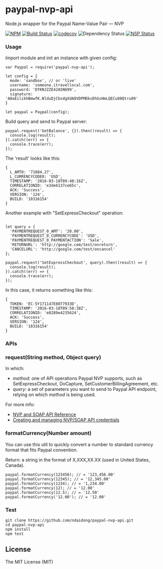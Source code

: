 # paypal-nvp-api
Node.js wrapper for the Paypal Name-Value Pair — NVP

[![NPM](https://badge.fury.io/js/paypal-nvp-api.svg)](https://badge.fury.io/js/paypal-nvp-api)
[![Build Status](https://travis-ci.org/ndaidong/paypal-nvp-api.svg?branch=master)](https://travis-ci.org/ndaidong/paypal-nvp-api)
[![codecov](https://codecov.io/gh/ndaidong/paypal-nvp-api/branch/master/graph/badge.svg)](https://codecov.io/gh/ndaidong/paypal-nvp-api)
![Dependency Status](https://david-dm.org/ndaidong/paypal-nvp-api.svg)
[![NSP Status](https://nodesecurity.io/orgs/techpush/projects/b6471f27-370b-4f79-badd-75cd5401d826/badge)](https://nodesecurity.io/orgs/techpush/projects/b6471f27-370b-4f79-badd-75cd5401d826)


### Usage

Import module and init an instance with given config:

```
var Paypal = require('paypal-nvp-api');

let config = {
  mode: 'sandbox', // or 'live'
  username: 'someone.itravellocal.com',
  password: 'DYKNJZZE42ASN699',
  signature: 'A0aEilikhBmwfK.NlduDjCbsdgXdA8VDPMDksDhGsHmLQECu80Qtru09'
}

let paypal = Paypal(config);
```

Build query and send to Paypal server:

```
paypal.request('GetBalance', {}).then((result) => {
  console.log(result);
}).catch((err) => {
  console.trace(err);
});
```

The 'result' looks like this:

```
{
  L_AMT0: '71084.27',
  L_CURRENCYCODE0: 'USD',
  TIMESTAMP: '2016-03-18T09:48:16Z',
  CORRELATIONID: 'e3de6137ce65c',
  ACK: 'Success',
  VERSION: '124',
  BUILD: '18316154'
}
```

Another example with "SetExpressCheckout" operation:

```

let query = {
  'PAYMENTREQUEST_0_AMT': '20.00',
  'PAYMENTREQUEST_0_CURRENCYCODE': 'USD',
  'PAYMENTREQUEST_0_PAYMENTACTION': 'Sale',
  'RETURNURL': 'http://google.com/test/onreturn',
  'CANCELURL': 'http://google.com/test/oncancel'
};

paypal.request('SetExpressCheckout', query).then((result) => {
  console.log(result);
}).catch((err) => {
  console.trace(err);
});
```

In this case, it returns something like this:

```
{
  TOKEN: 'EC-5Y171147E8077933D',
  TIMESTAMP: '2016-03-18T09:58:38Z',
  CORRELATIONID: 'e8289e4235624',
  ACK: 'Success',
  VERSION: '124',
  BUILD: '18316154'
}

```


### APIs

### request(String method, Object query)

In which:

- *method*: one of API operations Paypal NVP supports, such as SetExpressCheckout, DoCapture, SetCustomerBillingAgreement, etc.
- *query*: a set of parameters you want to send to Paypal API endpoint, relying on which *method* is being used.

For more info:

- [NVP and SOAP API Reference](https://developer.paypal.com/docs/classic/api/)
- [Creating and managing NVP/SOAP API credentials](https://developer.paypal.com/docs/classic/api/apiCredentials/)

### formatCurrency(Number amount)

You can use this util to quickly convert a number to standard currency format that fits Paypal convention.

Return: a string in the format of X,XXX,XX.XX (used in United States, Canada).

```
paypal.formatCurrency(123456); // = '123,456.00'
paypal.formatCurrency(12345); // = '12,345.00'
paypal.formatCurrency(1234); // = '1,234.00'
paypal.formatCurrency(12); // = '12.00'
paypal.formatCurrency(12.5); // = '12.50'
paypal.formatCurrency('12.00'); // = '12.00'
```

### Test

```
git clone https://github.com/ndaidong/paypal-nvp-api.git
cd paypal-nvp-api
npm install
npm test
```


## License

The MIT License (MIT)
